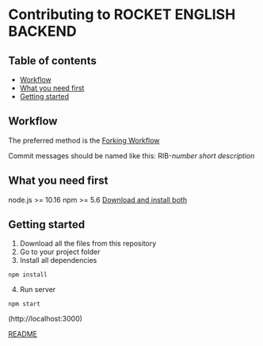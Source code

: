 # Contributing to ROCKET ENGLISH BACKEND

## Table of contents

- [Workflow]
- [What you need first]
- [Getting started]

## Workflow

The preferred method is the [Forking Workflow](https://guides.github.com/activities/forking/)

Commit messages should be named like this: RIB-_number_ _short description_

## What you need first

node.js >= 10.16
npm >= 5.6
[Download and install both](https://nodejs.org/)

## Getting started

1. Download all the files from this repository
2. Go to your project folder
3. Install all dependencies

```
npm install
```

4. Run server

```
npm start
```

(http://localhost:3000)

[README](./README.md)

[workflow]: #workflow
[what you need first]: #what-you-need-first
[getting started]: #getting-started
